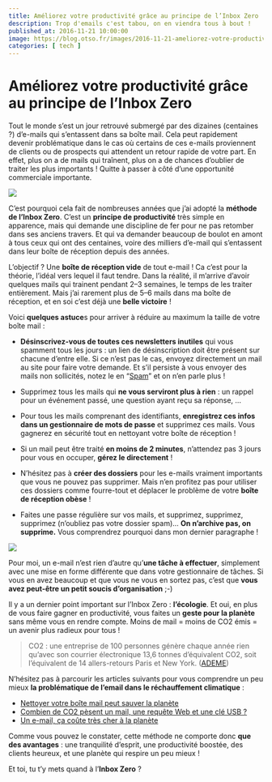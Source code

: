 ```yaml
---
title: Améliorez votre productivité grâce au principe de l’Inbox Zero
description: Trop d'emails c'est tabou, on en viendra tous à bout !
published_at: 2016-11-21 10:00:00
image: https://blog.otso.fr/images/2016-11-21-ameliorez-votre-productivite-grace-au-principe-de-linbox-zero/inbox-of-hell.jpg
categories: [ tech ]
---
```


# Améliorez votre productivité grâce au principe de l’Inbox Zero

Tout le monde s’est un jour retrouvé submergé par des dizaines (centaines ?) d’e-mails qui s’entassent dans sa boîte mail. Cela peut rapidement devenir problématique dans le cas où certains de ces e-mails proviennent de clients ou de prospects qui attendent un retour rapide de votre part. En effet, plus on a de mails qui traînent, plus on a de chances d’oublier de traiter les plus importants ! Quitte à passer à côté d’une opportunité commerciale importante.

![](images/2016-11-21-ameliorez-votre-productivite-grace-au-principe-de-linbox-zero/inbox-of-hell.jpg)

C’est pourquoi cela fait de nombreuses années que j’ai adopté la **méthode de l’Inbox Zero**. C’est un **principe de productivité** très simple en apparence, mais qui demande une discipline de fer pour ne pas retomber dans ses anciens travers. Et qui va demander beaucoup de boulot en amont à tous ceux qui ont des centaines, voire des milliers d’e-mail qui s’entassent dans leur boîte de réception depuis des années.

L’objectif ? Une **boîte de réception vide** de tout e-mail ! Ca c’est pour la théorie, l’idéal vers lequel il faut tendre. Dans la réalité, il m’arrive d’avoir quelques mails qui trainent pendant 2–3 semaines, le temps de les traiter entièrement. Mais j’ai rarement plus de 5–6 mails dans ma boîte de réception, et en soi c’est déjà une **belle victoire** !

Voici **quelques astuce**s pour arriver à réduire au maximum la taille de votre boîte mail :

- **Désinscrivez-vous de toutes ces newsletters inutiles** qui vous spamment tous les jours : un lien de désinscription doit être présent sur chacune d’entre elle. Si ce n’est pas le cas, envoyez directement un mail au site pour faire votre demande. Et s’il persiste à vous envoyer des mails non sollicités, notez le en “[Spam](https://fr.wikipedia.org/wiki/Spam#Origine_du_terme_.C2.AB_spam_.C2.BB)” et on n’en parle plus !

- Supprimez tous les mails qui **ne vous serviront plus à rien** : un rappel pour un événement passé, une question ayant reçu sa réponse, …

- Pour tous les mails comprenant des identifiants, **enregistrez ces infos dans un gestionnaire de mots de passe** et supprimez ces mails. Vous gagnerez en sécurité tout en nettoyant votre boîte de réception !

- Si un mail peut être traité **en moins de 2 minutes**, n’attendez pas 3 jours pour vous en occuper, **gérez le directement** !

- N’hésitez pas à **créer des dossiers** pour les e-mails vraiment importants que vous ne pouvez pas supprimer. Mais n’en profitez pas pour utiliser ces dossiers comme fourre-tout et déplacer le problème de votre **boîte de réception obèse** !

- Faites une passe régulière sur vos mails, et supprimez, supprimez, supprimez (n’oubliez pas votre dossier spam)… **On n’archive pas, on supprime.** Vous comprendrez pourquoi dans mon dernier paragraphe !

![](images/2016-11-21-ameliorez-votre-productivite-grace-au-principe-de-linbox-zero/inbox-zero-meme.jpg)

Pour moi, un e-mail n’est rien d’autre qu’**une tâche à effectuer**, simplement avec une mise en forme différente que dans votre gestionnaire de tâches. Si vous en avez beaucoup et que vous ne vous en sortez pas, c’est que **vous avez peut-être un petit soucis d’organisation** ;-)

Il y a un dernier point important sur l’Inbox Zero : **l’écologie**. Et oui, en plus de vous faire gagner en productivité, vous faites un **geste pour la planète** sans même vous en rendre compte. Moins de mail = moins de CO2 émis = un avenir plus radieux pour tous !

> CO2 : une entreprise de 100 personnes génère chaque année rien qu’avec son courrier électronique 13,6 tonnes d’équivalent CO2, soit l’équivalent de 14 allers-retours Paris et New York. ([ADEME](http://www.arobase.org/actu/chiffres-email.htm))

N’hésitez pas à parcourir les articles suivants pour vous comprendre un peu mieux **la problématique de l’email dans le réchauffement climatique** :

- [Nettoyer votre boîte mail peut sauver la planète](http://www.lefigaro.fr/societes/2016/09/13/20005-20160913ARTFIG00097-nettoyer-votre-boite-mail-peut-sauver-la-planete.php)
- [Combien de CO2 pèsent un mail, une requête Web et une clé USB ?](http://ecologie.blog.lemonde.fr/2011/07/07/combien-de-co2-pesent-un-mail-une-requete-web-et-une-cle-usb/)
- [Un e-mail, ça coûte très cher à la planète](http://rue89.nouvelobs.com/rue89-planete/2013/01/28/un-e-mail-ca-coute-tres-cher-la-planete-239062)

Comme vous pouvez le constater, cette méthode ne comporte donc **que des avantages** : une tranquilité d’esprit, une productivité boostée, des clients heureux, et une planète qui respire un peu mieux !

Et toi, tu t’y mets quand à l’**Inbox Zero** ?
